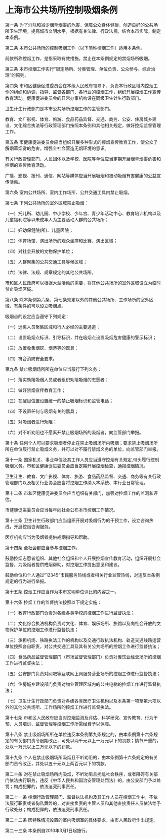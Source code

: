 # 上海市公共场所控制吸烟条例

<!-- INFO END -->

第一条 为了消除和减少烟草烟雾的危害，保障公众身体健康，创造良好的公共场所卫生环境，提高城市文明水平，根据有关法律、行政法规，结合本市实际，制定本条例。

第二条 本市公共场所的控制吸烟工作（以下简称控烟工作）适用本条例。

前款所称控烟工作，是指采取有效措施，禁止在本条例规定的禁烟场所吸烟。

第三条 本市控烟工作实行“限定场所、分类管理、单位负责、公众参与、综合治理”的原则。

第四条 市和区健康促进委员会在本级人民政府领导下，负责本行政区域内控烟工作的组织和协调，指导、监督各部门、各行业的控烟工作，组织开展控烟工作宣传教育活动。健康促进委员会的日常办事机构设在同级卫生计生行政部门。

卫生计生行政部门是本市公共场所控烟工作的主管部门。

教育、文广影视、体育、旅游、食品药品监督、交通、商务、公安、住房城乡建设、文化综合执法等行政管理部门按照本条例和其他相关规定，做好控烟监督管理工作。

第五条 市健康促进委员会应当组织开展多种形式的控烟宣传教育工作，使公众了解烟草烟雾的危害，增强全社会营造无烟环境的意识。

有关行政管理部门、人民团体以及学校、医院等单位应当定期开展烟草烟雾危害和控烟的宣传教育活动。

广播、影视、报刊、通信、网站等媒体应当开展吸烟和被动吸烟有害健康的公益宣传活动。

第六条 室内公共场所、室内工作场所、公共交通工具内禁止吸烟。

第七条 下列公共场所的室外区域禁止吸烟：

（一）托儿所、幼儿园、中小学校、少年宫、青少年活动中心、教育培训机构以及儿童福利院等以未成年人为主要活动人群的公共场所；

（二）妇幼保健院(所)、儿童医院；

（三）体育场馆、演出场所的观众坐席和比赛、演出区域；

（四）对社会开放的文物保护单位；

（五）人群聚集的公共交通工具等候区域；

（六）法律、法规、规章规定的其他公共场所。

市和区人民政府可以根据大型活动的需要，将其他公共场所的室外区域设立为临时禁止吸烟区域。

第八条 除本条例第六条、第七条规定以外的其他公共场所、工作场所的室外区域，有条件的可以设立吸烟点。

吸烟点的设定应当遵守下列规定：

（一）远离人员聚集区域和行人必经的主要通道；

（二）设置吸烟点标识、引导标识，并在吸烟点设置吸烟危害健康的警示标识；

（三）放置收集烟灰、烟蒂等的器具；

（四）符合消防安全要求。

第九条 禁止吸烟场所所在单位应当履行下列义务：

（一）落实劝阻吸烟人员或者组织劝阻吸烟的志愿者；

（二）做好禁烟宣传教育工作；

（三）在醒目位置设置统一的禁止吸烟标识和监管电话；

（四）不设置任何与吸烟有关的器具；

（五）对吸烟者进行劝阻；

（六）对不听劝阻也不愿离开禁止吸烟场所的吸烟者，向监管部门举报。

第十条 任何个人可以要求吸烟者停止在禁止吸烟场所内吸烟；要求禁止吸烟场所所在单位履行禁止吸烟义务，并可以对不履行禁烟义务的单位，向监管部门举报。

第十一条 国家机关、事业单位及其工作人员应当遵守控烟有关规定,带头履行控制吸烟义务。市和区健康促进委员会应当定期开展控烟检查，通报控烟情况。

卫生计生、教育、文广影视、体育、旅游、食品药品监督、交通、商务等有关行政管理部门以及相关行业协会应当将控烟工作纳入本系统、本行业日常管理。

第十二条 市和区健康促进委员会应当组织有关部门，加强对控烟工作的监测和评估。

市健康促进委员会应当每年向社会公布本市控烟工作情况。

第十三条 卫生计生行政部门应当组织开展对吸烟行为的干预工作，设立咨询热线，开展控烟咨询服务。

医疗机构应当为吸烟者提供戒烟指导和帮助。

第十四条 全社会都应当参与控烟工作。

鼓励控烟志愿者组织、其他社会组织和个人开展控烟宣传教育活动，组织开展社会监督，为吸烟者提供戒烟帮助，对控烟工作提出意见和建议。

鼓励单位和个人通过“12345”市民服务热线或者相关行业监管热线，对违反本条例规定的行为进行举报。

第十五条 控烟工作应当作为本市文明单位评比的内容之一。

第十六条 控烟工作的监督执法按照以下规定实施：

（一）教育行政部门负责对各级各类学校的控烟工作进行监督执法；

（二）文化综合执法机构负责对文化、体育、娱乐场所、旅馆以及向社会开放的文物保护单位的控烟工作进行监督执法；

（三）承担机场、铁路执法工作的机构以及交通行政执法机构、轨道交通线路运营单位按照各自职责，对公共交通工具及其有关公共场所的控烟工作进行监督执法；

（四）食品药品监督管理部门（市场监督管理部门）负责对餐饮业经营场所的控烟工作进行监督执法；

（五）公安部门负责对网吧等互联网上网服务营业场所的控烟工作进行监督执法；

（六）住房城乡建设部门负责对物业管理区域内的公共电梯的控烟工作进行监督执法；

（七）卫生计生行政部门负责对各级各类医疗卫生机构以及本条第一项至第六项以外的其他公共场所、工作场所的控烟工作进行监督执法。

第十七条 市和区人民政府应当对控烟监测及评估、科学研究、宣传教育、行为干预、人员培训、监督管理等控烟工作所需经费予以保障。

第十八条 禁止吸烟场所所在单位违反本条例第九条规定的，由本条例第十六条规定的有关部门责令限期改正，可处以两千元以上一万元以下的罚款；情节严重的，处以一万元以上三万元以下的罚款。

第十九条 个人在禁止吸烟场所吸烟且不听劝阻的，由本条例第十六条规定的有关部门责令改正，并处以五十元以上两百元以下的罚款。

第二十条 对在禁止吸烟场所内吸烟，不听劝阻且扰乱社会秩序，或者阻碍有关部门依法执行职务，违反《中华人民共和国治安管理处罚法》的，由公安部门予以处罚；构成犯罪的，依法追究刑事责任。

第二十一条 控烟行政管理部门、监督执法机构及其工作人员在控烟工作中，不依法履行职责或者徇私舞弊的，对直接负责的主管人员和其他直接责任人员依法给予行政处分；构成犯罪的，依法追究刑事责任。

第二十二条 因特殊情况设置的室内吸烟室的具体要求，由市人民政府作出规定。

第二十三条 本条例自2010年3月1日起施行。

